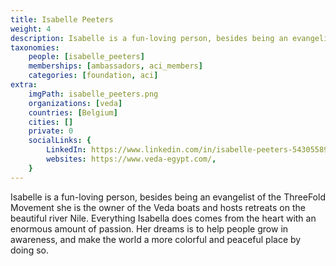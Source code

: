 ```yaml
---
title: Isabelle Peeters
weight: 4
description: Isabelle is a fun-loving person, besides being an evangelist of the ThreeFold Movement.
taxonomies:
    people: [isabelle_peeters]
    memberships: [ambassadors, aci_members]
    categories: [foundation, aci]
extra:
    imgPath: isabelle_peeters.png
    organizations: [veda]
    countries: [Belgium]
    cities: []
    private: 0
    socialLinks: {
        LinkedIn: https://www.linkedin.com/in/isabelle-peeters-54305589/,
        websites: https://www.veda-egypt.com/,
    }
---
```


Isabelle is a fun-loving person, besides being an evangelist of the ThreeFold Movement she is the owner of the Veda boats and hosts retreats on the beautiful river Nile. Everything Isabella does comes from the heart with an enormous amount of passion. Her dreams is to help people grow in awareness, and make the world a more colorful and peaceful place by doing so.
